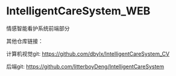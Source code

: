 # IntelligentCareSystem_WEB
情感智能看护系统前端部分

其他仓库链接：

计算机视觉git:  https://github.com/dbylx/IntelligentCareSystem_CV

后端git: https://github.com/litterboyDeng/IntelligentCareSystem

